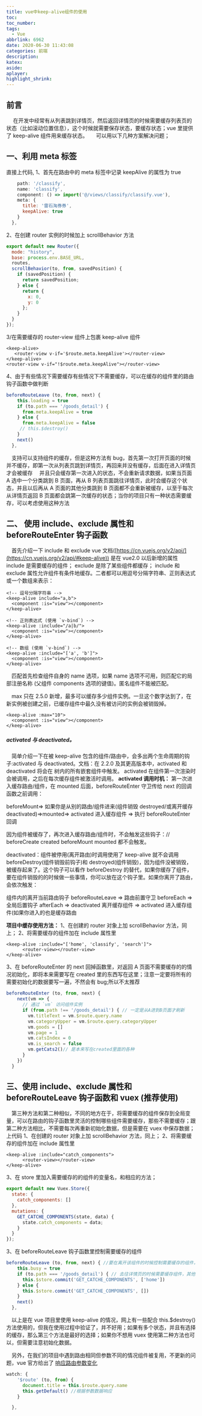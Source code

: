```yaml
---
title: vue中keep-alive组件的使用
toc:
toc_number:
tags:
  - Vue
abbrlink: 6962
date: 2020-06-30 11:43:08
categories: 前端
description:
katex:
aside:
aplayer:
highlight_shrink:
---
```


## 前言

&emsp; 在开发中经常有从列表跳到详情页，然后返回详情页的时候需要缓存列表页的状态（比如滚动位置信息），这个时候就需要保存状态，要缓存状态；vue 里提供了 keep-alive 组件用来缓存状态。 &emsp; 可以用以下几种方案解决问题；

## 一、利用 meta 标签

直接上代码, 1、首先在路由中的 meta 标签中记录 keepAlive 的属性为 true

```js
    path: '/classify',
    name: 'classify',
    component: () => import('@/views/classify/classify.vue'),
    meta: {
      title: '雷石淘券券',
      keepAlive: true
    }
  },
```

2、在创建 router 实例的时候加上 scrollBehavior 方法

```js
export default new Router({
  mode: "history",
  base: process.env.BASE_URL,
  routes,
  scrollBehavior(to, from, savedPosition) {
    if (savedPosition) {
      return savedPosition;
    } else {
      return {
        x: 0,
        y: 0
      };
    }
  }
});
```

3/在需要缓存的 router-view 组件上包裹 keep-alive 组件

```vue
<keep-alive>
   <router-view v-if='$route.meta.keepAlive'></router-view>
</keep-alive>
<router-view v-if="!$route.meta.keepAlive"></router-view>
```

4、由于有些情况下需要缓存有些情况下不需要缓存，可以在缓存的组件里的路由钩子函数中做判断

```js
beforeRouteLeave (to, from, next) {
    this.loading = true
    if (to.path === '/goods_detail') {
      from.meta.keepAlive = true
    } else {
      from.meta.keepAlive = false
     // this.$destroy()
    }
    next()
  },
```

&emsp;支持可以支持组件的缓存，但是这种方法有 bug，首先第一次打开页面的时候并不缓存，即第一次从列表页跳到详情页，再回来并没有缓存，后面在进入详情页才会被缓存 &emsp;并且只会缓存第一次进入的状态，不会重新请求数据，如果当页面 A 选中一个分类跳到 B 页面，再从 B 列表页面跳往详情页，此时会缓存这个状态，并且以后再从 A 页面的其他分类跳到 B 页面都不会重新被缓存，以至于每次从详情页返回 B 页面都会跳第一次缓存的状态；当你的项目只有一种状态需要缓存，可以考虑使用这种方法

## 二、 使用 include、exclude 属性和 beforeRouteEnter 钩子函数

&emsp;首先介绍一下 include 和 exclude vue 文档([https://cn.vuejs.org/v2/api/](https://cn.vuejs.org/v2/api/#keep-alive)) 是在 vue2.0 以后新增的属性 include 是需要缓存的组件； exclude 是除了某些组件都缓存； include 和 exclude 属性允许组件有条件地缓存。二者都可以用逗号分隔字符串、正则表达式或一个数组来表示：

```vue
<!-- 逗号分隔字符串 -->
<keep-alive include="a,b">
  <component :is="view"></component>
</keep-alive>

<!-- 正则表达式 (使用 `v-bind`) -->
<keep-alive :include="/a|b/">
  <component :is="view"></component>
</keep-alive>

<!-- 数组 (使用 `v-bind`) -->
<keep-alive :include="['a', 'b']">
  <component :is="view"></component>
</keep-alive>
```

&emsp;匹配首先检查组件自身的 name 选项，如果 name 选项不可用，则匹配它的局部注册名称 (父组件 components 选项的键值)。匿名组件不能被匹配。

&emsp;max 只在 2.5.0 新增，最多可以缓存多少组件实例。一旦这个数字达到了，在新实例被创建之前，已缓存组件中最久没有被访问的实例会被销毁掉。

```vue
<keep-alive :max="10">
  <component :is="view"></component>
</keep-alive>
```

##### activated 与 deactivated。

&emsp;简单介绍一下在被 keep-alive 包含的组件/路由中，会多出两个生命周期的钩子:activated 与 deactivated。文档：在 2.2.0 及其更高版本中，activated 和 deactivated 将会在 树内的所有嵌套组件中触发。 activated 在组件第一次渲染时会被调用，之后在每次缓存组件被激活时调用。 **activated 调用时机：** 第一次进入缓存路由/组件，在 mounted 后面，beforeRouteEnter 守卫传给 next 的回调函数之前调用：

beforeMount=> 如果你是从别的路由/组件进来(组件销毁 destroyed/或离开缓存 deactivated)=>mounted=> activated 进入缓存组件 => 执行 beforeRouteEnter 回调

因为组件被缓存了，再次进入缓存路由/组件时，不会触发这些钩子：// beforeCreate created beforeMount mounted 都不会触发。

deactivated：组件被停用(离开路由)时调用使用了 keep-alive 就不会调用 beforeDestroy(组件销毁前钩子)和 destroyed(组件销毁)，因为组件没被销毁，被缓存起来了。这个钩子可以看作 beforeDestroy 的替代，如果你缓存了组件，要在组件销毁的的时候做一些事情，你可以放在这个钩子里。如果你离开了路由，会依次触发：

组件内的离开当前路由钩子 beforeRouteLeave => 路由前置守卫 beforeEach =>全局后置钩子 afterEach => deactivated 离开缓存组件 => activated 进入缓存组件(如果你进入的也是缓存路由

**项目中缓存使用方法：** 1、在创建的 router 对象上加 scrollBehavior 方法，同上； 2、将需要缓存的组件加在 include 属性里

```vue
<keep-alive :include="['home', 'classify', 'search']">
      <router-view></router-view>
</keep-alive>
```

3、在 beforeRouteEnter 的 next 回掉函数里，对返回 A 页面不需要缓存的的情况初始化，即将本来需要写在 created 里的东西写在这里；注意一定要将所有的需要初始化的数据要写一遍，不然会有 bug;所以不太推荐

```js
beforeRouteEnter (to, from, next) {
    next(vm => {
      // 通过 `vm` 访问组件实例
      if (from.path !== '/goods_detail') { // 一定是从A进到B页面才刷新
        vm.titleText = vm.$route.query.name
        vm.categoryUpper = vm.$route.query.categoryUpper
        vm.goods = []
        vm.page = 1
        vm.catsIndex = 0
        vm.is_search = false
        vm.getCats2()// 是本来写在created里面的各种
      }
    })
  }
```

## 三、使用 include、exclude 属性和 beforeRouteLeave 钩子函数和 vuex (推荐使用)

&emsp;第三种方法和第二种相似，不同的地方在于，将需要缓存的组件保存到全局变量，可以在路由的钩子函数里灵活的控制哪些组件需要缓存，那些不需要缓存；跟第二种方法相比，不需要每次再重新初始化数据，但是需要在 vuex 中保存数据；上代码 1、在创建的 router 对象上加 scrollBehavior 方法，同上； 2、将需要缓存的组件加在 include 属性里

```vue
<keep-alive :include="catch_components">
      <router-view></router-view>
</keep-alive>
```

3、在 store 里加入需要缓存的的组件的变量名，和相应的方法；

```js
export default new Vuex.Store({
  state: {
    catch_components: []
  },
  mutations: {
    GET_CATCHE_COMPONENTS(state, data) {
      state.catch_components = data;
    }
  }
});
```

3、在 beforeRouteLeave 钩子函数里控制需要缓存的组件

```js
beforeRouteLeave (to, from, next) { //要在离开该组件的时候控制需要缓存的组件，否则将出现第一次不缓存的情况
    this.busy = true
    if (to.path === '/goods_detail') { // 去往详情页的时候需要缓存组件，其他情况下不需要缓存
      this.$store.commit('GET_CATCHE_COMPONENTS', ['home'])
    } else {
      this.$store.commit('GET_CATCHE_COMPONENTS', [])
    }
    next()
  },
```

&emsp;以上是在 vue 项目里使用 keep-alive 的情况，网上有一些配合 this.$destroy()方法使用的，但我在使用过程中验证了，并不好用；如果有多个状态，并且有选择的缓存，那么第三个方法是最好的选择；如果你不想用 vuex 使用第二种方法也可以，但需要注意初始化数据。

&emsp;另外，在我们的项目中遇到路由相同但参数不同的情况组件被复用，不更新的问题，vue 官方给出了 [响应路由参数变化](https://router.vuejs.org/zh/guide/essentials/dynamic-matching.html#响应路由参数的变化)

```js
watch: {
    '$route' (to, from) {
      document.title = this.$route.query.name
      this.getDefault() //根据参数数据响应
    }

  },
```
